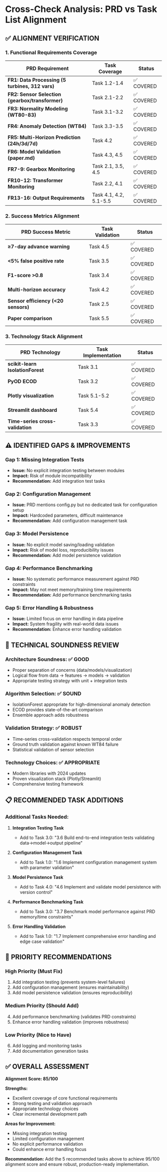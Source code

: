 # Cross-Check Analysis: PRD vs Task List Alignment

## ✅ ALIGNMENT VERIFICATION

### **1. Functional Requirements Coverage**

| PRD Requirement | Task Coverage | Status |
|-----------------|---------------|---------|
| **FR1: Data Processing (5 turbines, 312 vars)** | Task 1.2-1.4 | ✅ COVERED |
| **FR2: Sensor Selection (gearbox/transformer)** | Task 2.1-2.2 | ✅ COVERED |
| **FR3: Normality Modeling (WT80-83)** | Task 3.1-3.2 | ✅ COVERED |
| **FR4: Anomaly Detection (WT84)** | Task 3.3-3.5 | ✅ COVERED |
| **FR5: Multi-Horizon Prediction (24h/3d/7d)** | Task 4.2 | ✅ COVERED |
| **FR6: Model Validation (paper.md)** | Task 4.3, 4.5 | ✅ COVERED |
| **FR7-9: Gearbox Monitoring** | Task 2.1, 3.5, 4.5 | ✅ COVERED |
| **FR10-12: Transformer Monitoring** | Task 2.2, 4.1 | ✅ COVERED |
| **FR13-16: Output Requirements** | Task 4.1, 4.2, 5.1-5.5 | ✅ COVERED |

### **2. Success Metrics Alignment**

| PRD Success Metric | Task Validation | Status |
|-------------------|-----------------|---------|
| **≥7-day advance warning** | Task 4.5 | ✅ COVERED |
| **<5% false positive rate** | Task 3.5 | ✅ COVERED |
| **F1-score >0.8** | Task 3.4 | ✅ COVERED |
| **Multi-horizon accuracy** | Task 4.2 | ✅ COVERED |
| **Sensor efficiency (<20 sensors)** | Task 2.5 | ✅ COVERED |
| **Paper comparison** | Task 5.5 | ✅ COVERED |

### **3. Technology Stack Alignment**

| PRD Technology | Task Implementation | Status |
|----------------|-------------------|---------|
| **scikit-learn IsolationForest** | Task 3.1 | ✅ COVERED |
| **PyOD ECOD** | Task 3.2 | ✅ COVERED |
| **Plotly visualization** | Task 5.1-5.2 | ✅ COVERED |
| **Streamlit dashboard** | Task 5.4 | ✅ COVERED |
| **Time-series cross-validation** | Task 3.3 | ✅ COVERED |

## ⚠️ IDENTIFIED GAPS & IMPROVEMENTS

### **Gap 1: Missing Integration Tests**
- **Issue:** No explicit integration testing between modules
- **Impact:** Risk of module incompatibility
- **Recommendation:** Add integration test tasks

### **Gap 2: Configuration Management**
- **Issue:** PRD mentions config.py but no dedicated task for configuration setup
- **Impact:** Hardcoded parameters, difficult maintenance
- **Recommendation:** Add configuration management task

### **Gap 3: Model Persistence**
- **Issue:** No explicit model saving/loading validation
- **Impact:** Risk of model loss, reproducibility issues
- **Recommendation:** Add model persistence validation

### **Gap 4: Performance Benchmarking**
- **Issue:** No systematic performance measurement against PRD constraints
- **Impact:** May not meet memory/training time requirements
- **Recommendation:** Add performance benchmarking tasks

### **Gap 5: Error Handling & Robustness**
- **Issue:** Limited focus on error handling in data pipeline
- **Impact:** System fragility with real-world data issues
- **Recommendation:** Enhance error handling validation

## 🔧 TECHNICAL SOUNDNESS REVIEW

### **Architecture Soundness: ✅ GOOD**
- Proper separation of concerns (data/models/visualization)
- Logical flow from data → features → models → validation
- Appropriate testing strategy with unit + integration tests

### **Algorithm Selection: ✅ SOUND**
- IsolationForest appropriate for high-dimensional anomaly detection
- ECOD provides state-of-the-art comparison
- Ensemble approach adds robustness

### **Validation Strategy: ✅ ROBUST**
- Time-series cross-validation respects temporal order
- Ground truth validation against known WT84 failure
- Statistical validation of sensor selection

### **Technology Choices: ✅ APPROPRIATE**
- Modern libraries with 2024 updates
- Proven visualization stack (Plotly/Streamlit)
- Comprehensive testing framework

## 📋 RECOMMENDED TASK ADDITIONS

### **Additional Tasks Needed:**

1. **Integration Testing Task**
   - Add to Task 3.0: "3.6 Build end-to-end integration tests validating data→model→output pipeline"

2. **Configuration Management Task**
   - Add to Task 1.0: "1.6 Implement configuration management system with parameter validation"

3. **Model Persistence Task**
   - Add to Task 4.0: "4.6 Implement and validate model persistence with version control"

4. **Performance Benchmarking Task**
   - Add to Task 3.0: "3.7 Benchmark model performance against PRD memory/time constraints"

5. **Error Handling Validation**
   - Add to Task 1.0: "1.7 Implement comprehensive error handling and edge case validation"

## 🎯 PRIORITY RECOMMENDATIONS

### **High Priority (Must Fix)**
1. Add integration testing (prevents system-level failures)
2. Add configuration management (ensures maintainability)
3. Add model persistence validation (ensures reproducibility)

### **Medium Priority (Should Add)**
4. Add performance benchmarking (validates PRD constraints)
5. Enhance error handling validation (improves robustness)

### **Low Priority (Nice to Have)**
6. Add logging and monitoring tasks
7. Add documentation generation tasks

## ✅ OVERALL ASSESSMENT

**Alignment Score: 85/100**

**Strengths:**
- Excellent coverage of core functional requirements
- Strong testing and validation approach
- Appropriate technology choices
- Clear incremental development path

**Areas for Improvement:**
- Missing integration testing
- Limited configuration management
- No explicit performance validation
- Could enhance error handling focus

**Recommendation:** Add the 5 recommended tasks above to achieve 95/100 alignment score and ensure robust, production-ready implementation. 